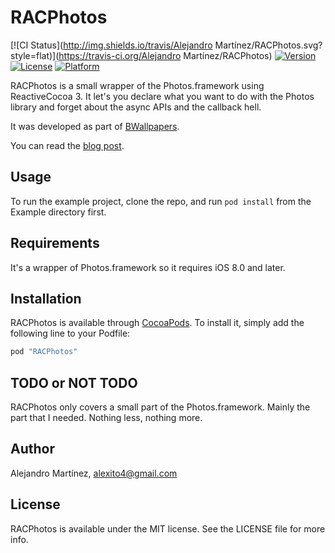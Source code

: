 # RACPhotos

[![CI Status](http://img.shields.io/travis/Alejandro Martínez/RACPhotos.svg?style=flat)](https://travis-ci.org/Alejandro Martínez/RACPhotos)
[![Version](https://img.shields.io/cocoapods/v/RACPhotos.svg?style=flat)](http://cocoapods.org/pods/RACPhotos)
[![License](https://img.shields.io/cocoapods/l/RACPhotos.svg?style=flat)](http://cocoapods.org/pods/RACPhotos)
[![Platform](https://img.shields.io/cocoapods/p/RACPhotos.svg?style=flat)](http://cocoapods.org/pods/RACPhotos)

RACPhotos is a small wrapper of the Photos.framework using ReactiveCocoa 3. It let's you declare what you want to do with the Photos library and forget about the async APIs and the callback hell.

It was developed as part of [BWallpapers](https://itunes.apple.com/es/app/bwallpapers/id926031600?mt=8&uo=4).

You can read the [blog post](http://alejandromp.com/blog/2015/8/19/photos-framework-ReactiveCocoa).

## Usage

To run the example project, clone the repo, and run `pod install` from the Example directory first.

## Requirements

It's a wrapper of Photos.framework so it requires iOS 8.0 and later.

## Installation

RACPhotos is available through [CocoaPods](http://cocoapods.org). To install
it, simply add the following line to your Podfile:

```ruby
pod "RACPhotos"
```

## TODO or NOT TODO

RACPhotos only covers a small part of the Photos.framework. Mainly the part that I needed. Nothing less, nothing more.

## Author

Alejandro Martínez, alexito4@gmail.com

## License

RACPhotos is available under the MIT license. See the LICENSE file for more info.
